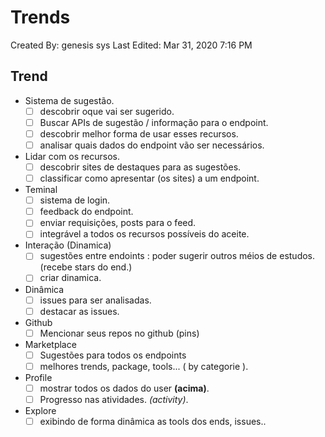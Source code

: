 # Trends

Created By: genesis sys
Last Edited: Mar 31, 2020 7:16 PM

## Trend

- Sistema de sugestão.
    - [ ]  descobrir oque vai ser sugerido.
    - [ ]  Buscar APIs de sugestão / informação para o endpoint.
    - [ ]  descobrir melhor forma de usar esses recursos.
    - [ ]  analisar quais dados do endpoint vão ser necessários.
- Lidar com os recursos.
    - [ ]  descobrir sites de destaques para as sugestões.
    - [ ]  classificar como apresentar (os sites) a um endpoint.
- Teminal
    - [ ]  sistema de login.
    - [ ]  feedback do endpoint.
    - [ ]  enviar requisições, posts para o feed.
    - [ ]  integrável a todos os recursos possíveis do aceite.
- Interação (Dinamica)
    - [ ]  sugestões entre endoints : poder sugerir outros méios de estudos. (recebe stars do end.)
    - [ ]  criar dinamica.
- Dinâmica
    - [ ]  issues para ser analisadas.
    - [ ]  destacar as issues.
- Github
    - [ ]  Mencionar seus repos no github (pins)
- Marketplace
    - [ ]  Sugestões para todos os endpoints
    - [ ]  melhores trends, package, tools... ( by categorie ).
- Profile
    - [ ]  mostrar todos os dados do user **(acima)**.
    - [ ]  Progresso nas atividades. *(activity)*.
- Explore
    - [ ]  exibindo de forma dinâmica as tools dos ends, issues..